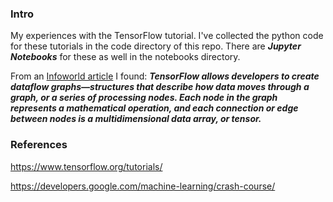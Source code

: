 ### Intro
My experiences with the TensorFlow tutorial.  I've collected the python code
for these tutorials in the code directory of this repo.  There are
_**Jupyter Notebooks**_ for these as well in the notebooks directory.

From an
[Infoworld article](https://www.infoworld.com/article/3278008/machine-learning/what-is-tensorflow-the-machine-learning-library-explained.html)
I found:
_**TensorFlow allows developers to create dataflow graphs—structures that
describe how data moves through a graph, or a series of processing nodes. Each
node in the graph represents a mathematical operation, and each connection or
edge between nodes is a multidimensional data array, or tensor.**_



### References
https://www.tensorflow.org/tutorials/

https://developers.google.com/machine-learning/crash-course/
